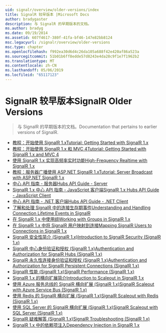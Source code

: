 ```yaml
---
uid: signalr/overview/older-versions/index
title: SignalR 较早版本 |Microsoft Docs
author: bradygaster
description: 与 SignalR 的早期版本的文档。
ms.author: bradyg
ms.date: 09/19/2014
ms.assetid: 607f4617-380f-41fa-bf46-147e82bb8124
msc.legacyurl: /signalr/overview/older-versions
msc.type: chapter
ms.openlocfilehash: f992ea30d6d4c26da105a688f42e420af86a523a
ms.sourcegitcommit: 51b01b6ff8edde57d8243e4da28c9f1e7f1962b2
ms.translationtype: MT
ms.contentlocale: zh-CN
ms.lasthandoff: 05/06/2019
ms.locfileid: "65117123"
---
```

# <a name="signalr-older-versions"></a><span data-ttu-id="963a8-103">SignalR 较早版本</span><span class="sxs-lookup"><span data-stu-id="963a8-103">SignalR Older Versions</span></span>

> <span data-ttu-id="963a8-104">与 SignalR 的早期版本的文档。</span><span class="sxs-lookup"><span data-stu-id="963a8-104">Documentation that pertains to earlier versions of SignalR.</span></span>

- [<span data-ttu-id="963a8-105">教程：开始使用 SignalR 1.x</span><span class="sxs-lookup"><span data-stu-id="963a8-105">Tutorial: Getting Started with SignalR 1.x</span></span>](tutorial-getting-started-with-signalr.md)
- [<span data-ttu-id="963a8-106">教程：开始使用 SignalR 1.x 和 MVC 4</span><span class="sxs-lookup"><span data-stu-id="963a8-106">Tutorial: Getting Started with SignalR 1.x and MVC 4</span></span>](tutorial-getting-started-with-signalr-and-mvc-4.md)
- [<span data-ttu-id="963a8-107">使用 SignalR 1.x 实现高频率实时功能</span><span class="sxs-lookup"><span data-stu-id="963a8-107">High-Frequency Realtime with SignalR 1.x</span></span>](tutorial-high-frequency-realtime-with-signalr.md)
- [<span data-ttu-id="963a8-108">教程：服务器广播使用 ASP.NET SignalR 1.x</span><span class="sxs-lookup"><span data-stu-id="963a8-108">Tutorial: Server Broadcast with ASP.NET SignalR 1.x</span></span>](tutorial-server-broadcast-with-aspnet-signalr.md)
- [<span data-ttu-id="963a8-109">中心 API 指南 - 服务器</span><span class="sxs-lookup"><span data-stu-id="963a8-109">Hubs API Guide - Server</span></span>](signalr-1x-hubs-api-guide-server.md)
- [<span data-ttu-id="963a8-110">SignalR 1.x 中心 API 指南 - JavaScript 客户端</span><span class="sxs-lookup"><span data-stu-id="963a8-110">SignalR 1.x Hubs API Guide - JavaScript Client</span></span>](signalr-1x-hubs-api-guide-javascript-client.md)
- [<span data-ttu-id="963a8-111">中心 API 指南 - .NET 客户端</span><span class="sxs-lookup"><span data-stu-id="963a8-111">Hubs API Guide - .NET Client</span></span>](signalr-1x-hubs-api-guide-net-client.md)
- [<span data-ttu-id="963a8-112">了解和处理 SignalR 中的连接生存期事件</span><span class="sxs-lookup"><span data-stu-id="963a8-112">Understanding and Handling Connection Lifetime Events in SignalR</span></span>](handling-connection-lifetime-events.md)
- [<span data-ttu-id="963a8-113">在 SignalR 1.x 中使用组</span><span class="sxs-lookup"><span data-stu-id="963a8-113">Working with Groups in SignalR 1.x</span></span>](working-with-groups.md)
- [<span data-ttu-id="963a8-114">在 SignalR 1.x 中将 SignalR 用户映射到连接</span><span class="sxs-lookup"><span data-stu-id="963a8-114">Mapping SignalR Users to Connections in SignalR 1.x</span></span>](mapping-users-to-connections.md)
- [<span data-ttu-id="963a8-115">SignalR 安全性简介 (SignalR 1.x)</span><span class="sxs-lookup"><span data-stu-id="963a8-115">Introduction to SignalR Security (SignalR 1.x)</span></span>](introduction-to-security.md)
- [<span data-ttu-id="963a8-116">SignalR 中心身份验证和授权 (SignalR 1.x)</span><span class="sxs-lookup"><span data-stu-id="963a8-116">Authentication and Authorization for SignalR Hubs (SignalR 1.x)</span></span>](hub-authorization.md)
- [<span data-ttu-id="963a8-117">SignalR 永久性连接身份验证和授权 (SignalR 1.x)</span><span class="sxs-lookup"><span data-stu-id="963a8-117">Authentication and Authorization for SignalR Persistent Connections (SignalR 1.x)</span></span>](persistent-connection-authorization.md)
- [<span data-ttu-id="963a8-118">SignalR 性能 (SignalR 1.x)</span><span class="sxs-lookup"><span data-stu-id="963a8-118">SignalR Performance (SignalR 1.x)</span></span>](signalr-performance.md)
- [<span data-ttu-id="963a8-119">SignalR 1.x 的横向扩展简介</span><span class="sxs-lookup"><span data-stu-id="963a8-119">Introduction to Scaleout in SignalR 1.x</span></span>](scaleout-in-signalr.md)
- [<span data-ttu-id="963a8-120">使用 Azure 服务总线的 SignalR 横向扩展 (SignalR 1.x)</span><span class="sxs-lookup"><span data-stu-id="963a8-120">SignalR Scaleout with Azure Service Bus (SignalR 1.x)</span></span>](scaleout-with-windows-azure-service-bus.md)
- [<span data-ttu-id="963a8-121">使用 Redis 的 SignalR 横向扩展 (SignalR 1.x)</span><span class="sxs-lookup"><span data-stu-id="963a8-121">SignalR Scaleout with Redis (SignalR 1.x)</span></span>](scaleout-with-redis.md)
- [<span data-ttu-id="963a8-122">使用 SQL Server 的 SignalR 横向扩展 (SignalR 1.x)</span><span class="sxs-lookup"><span data-stu-id="963a8-122">SignalR Scaleout with SQL Server (SignalR 1.x)</span></span>](scaleout-with-sql-server.md)
- [<span data-ttu-id="963a8-123">SignalR 疑难解答 (SignalR 1.x)</span><span class="sxs-lookup"><span data-stu-id="963a8-123">SignalR Troubleshooting (SignalR 1.x)</span></span>](troubleshooting.md)
- [<span data-ttu-id="963a8-124">SignalR 1.x 中的依赖项注入</span><span class="sxs-lookup"><span data-stu-id="963a8-124">Dependency Injection in SignalR 1.x</span></span>](dependency-injection.md)
